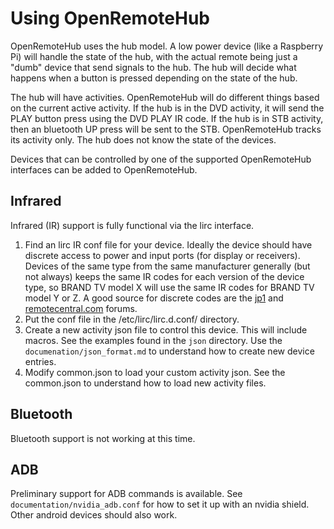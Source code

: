 # Using OpenRemoteHub

OpenRemoteHub uses the hub model. A low power device (like a Raspberry Pi) will handle the state of the hub, with the actual remote being just a "dumb" device that send signals to the hub. The hub will decide what happens when a button is pressed depending on the state of the hub.

The hub will have activities. OpenRemoteHub will do different things based on the current active activity. If the hub is in the DVD activity, it will send the PLAY button press using the DVD PLAY IR code. If the hub is in STB activity, then an bluetooth UP press will be sent to the STB. OpenRemoteHub tracks its activity only. The hub does not know the state of the devices.

Devices that can be controlled by one of the supported OpenRemoteHub interfaces can be added to OpenRemoteHub.

## Infrared

Infrared (IR) support is fully functional via the lirc interface.

1. Find an lirc IR conf file for your device. Ideally the device should have discrete access to power and input ports (for display or receivers). Devices of the same type from the same manufacturer generally (but not always) keeps the same IR codes for each version of the device type, so BRAND TV model X will use the same IR codes for BRAND TV model Y or Z. A good source for discrete codes are the [jp1](http://www.hifi-remote.com/forums/viewforum.php?f=25&sid=db546d7dec051a09a60b89f711ca1db8) and [remotecentral.com](http://www.remotecentral.com/cgi-bin/mboard/rc-discrete/list.cgi) forums.
1. Put the conf file in the /etc/lirc/lirc.d.conf/ directory.
1. Create a new activity json file to control this device. This will include macros. See the examples found in the `json` directory. Use the `documenation/json_format.md` to understand how to create new device entries.
1. Modify common.json to load your custom activity json. See the common.json to understand how to load new activity files.

## Bluetooth

Bluetooth support is not working at this time.

## ADB

Preliminary support for ADB commands is available. See `documentation/nvidia_adb.conf` for how to set it up with an nvidia shield. Other android devices should also work.
